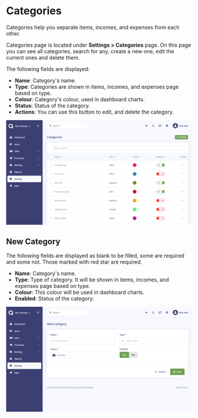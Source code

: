 Categories
==========

Categories help you separate items, incomes, and expenses from each other.

Categories page is located under **Settings > Categories** page. On this page you can see all categories, search for any, create a new one, edit the current ones and delete them.

The following fields are displayed:

- **Name**: Category's name.
- **Type**: Categories are shown in items, incomes, and expenses page based on type.
- **Colour**: Category's colour, used in dashboard charts.
- **Status**: Status of the category.
- **Actions**: You can use this button to edit, and delete the category.

![categories list](_images/categories_list.png)

## New Category

The following fields are displayed as blank to be filled, some are required and some not. Those marked with red star are required.

- **Name**: Category's name.
- **Type**: Type of category. It will be shown in items, incomes, and expenses page based on type.
- **Colour**: This colour will be used in dashboard charts.
- **Enabled**: Status of the category.

![categories form](_images/categories_form.png)

